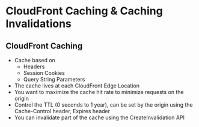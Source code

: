 # CloudFront Caching & Caching Invalidations

## CloudFront Caching

- Cache based on
    - Headers
    - Session Cookies
    - Query String Parameters
- The cache lives at each CloudFront Edge Location
- You want to maximize the cache hit rate to minimize requests on the origin
- Control the TTL (0 seconds to 1 year), can be set by the origin using the Cache-Control header, Expires header
- You can invalidate part of the cache using the CreateInvalidation API